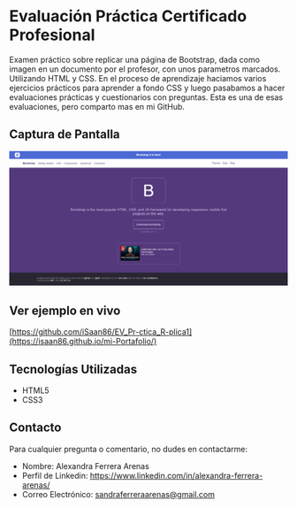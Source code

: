 # Evaluación Práctica Certificado Profesional

Examen práctico sobre replicar una página de Bootstrap, dada como imagen en un documento por el profesor, con unos parametros marcados. Utilizando HTML y CSS.
En el proceso de aprendizaje haciamos varios ejercicios prácticos para aprender a fondo CSS y luego pasabamos a hacer evaluaciones prácticas y cuestionarios con preguntas. Esta es una de esas evaluaciones, pero comparto mas en mi GitHub.

## Captura de Pantalla

![Mi Web](img/captura.jpg)

## Ver ejemplo en vivo
[https://github.com/iSaan86/EV_Pr-ctica_R-plica1](https://isaan86.github.io/mi-Portafolio/)

## Tecnologías Utilizadas

- HTML5
- CSS3

## Contacto

Para cualquier pregunta o comentario, no dudes en contactarme:

- Nombre: Alexandra Ferrera Arenas
- Perfil de Linkedin: https://www.linkedin.com/in/alexandra-ferrera-arenas/
- Correo Electrónico: sandraferreraarenas@gmail.com
